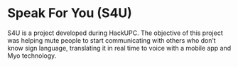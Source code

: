 # Speak For You (S4U)
S4U is a project developed during HackUPC. The objective of this project was helping mute people to start communicating with others who don’t know sign language, translating it in real time to voice with a mobile app and Myo technology.
